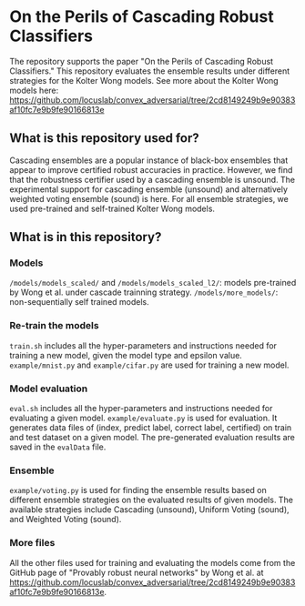 # On the Perils of Cascading Robust Classifiers
The repository supports the paper "On the Perils of Cascading Robust Classifiers."
This repository evaluates the ensemble results under different strategies for the Kolter Wong models.
See more about the Kolter Wong models here: https://github.com/locuslab/convex_adversarial/tree/2cd8149249b9e90383af10fc7e9b9fe90166813e

## What is this repository used for?
Cascading ensembles are a popular instance of black-box ensembles that appear to improve certified robust accuracies in practice. 
However, we find that the robustness certifier used by a cascading ensemble is unsound. 
The experimental support for cascading ensemble (unsound) and alternatively weighted voting ensemble (sound) is here. 
For all ensemble strategies, we used pre-trained and self-trained Kolter Wong models.

## What is in this repository?
### Models
`/models/models_scaled/` and `/models/models_scaled_l2/`: models pre-trained by Wong et al. under cascade trainning strategy. 
`/models/more_models/`: non-sequentially self trained models. 

### Re-train the models
`train.sh` includes all the hyper-parameters and instructions needed for training a new model, given the model type and epsilon value.  
`example/mnist.py` and `example/cifar.py` are used for training a new model. 

### Model evaluation
`eval.sh` includes all the hyper-parameters and instructions needed for evaluating a given model. 
`example/evaluate.py` is used for evaluation. 
It generates data files of (index, predict label, correct label, certified) on train and test dataset on a given model.
The pre-generated evaluation results are saved in the `evalData` file. 

### Ensemble
`example/voting.py` is used for finding the ensemble results based on different ensemble strategies on the evaluated results of given models. 
The available strategies include Cascading (unsound), Uniform Voting (sound), and Weighted Voting (sound). 

### More files
All the other files used for training and evaluating the models come from the GitHub page of "Provably robust neural networks" by Wong et al. at https://github.com/locuslab/convex_adversarial/tree/2cd8149249b9e90383af10fc7e9b9fe90166813e.
